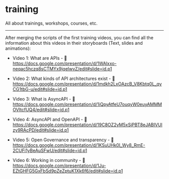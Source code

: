 # training

All about trainings, workshops, courses, etc.

---------

After merging the scripts of the first training videos, you can find all the information about this videos in their storyboards (Text, slides and animations):

- Video 1: What are APIs - 🔗 https://docs.google.com/presentation/d/1WAlxxo-neqac5hczq8sCTMYx9jqelwvZ/edit#slide=id.p1

- Video 2: What kinds of API architectures exist - 🔗 https://docs.google.com/presentation/d/1mdkh2LxOAzcB_V8Kbtq0L_qyCG1tbG-u/edit#slide=id.p1

- Video 3: What is AsyncAPI - 🔗 https://docs.google.com/presentation/d/1iQpyAtfeU7ouqyW0euyAMMMOVltcfUQ4/edit#slide=id.p1

- Video 4: AsyncAPI and OpenAPI - 🔗 https://docs.google.com/presentation/d/19C8OZ2yM5xSjPBT8eJABIVUlzy9RAcPD/edit#slide=id.p1

- Video 5: Open Governance and transparency - 🔗 https://docs.google.com/presentation/d/1KSuUHk0l_Wy8_RmE-2CUFi1yBeAuSFwU/edit#slide=id.p1

- Video 6: Working in community - 🔗 https://docs.google.com/presentation/d/1Ju-EZtGHFG5GxFbSd9pZeZptuK1Xk6f6/edit#slide=id.p1
